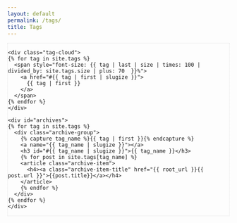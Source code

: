 ```yaml
---
layout: default
permalink: /tags/
title: Tags
---
```



<div class="post">
  <!-- Wrapper Start -->
  <section id="intro" style="border: 1px dotted #ddd;">


    <div class="tag-cloud">
    {% for tag in site.tags %}
      <span style="font-size: {{ tag | last | size | times: 100 | divided_by: site.tags.size | plus: 70  }}%">
        <a href="#{{ tag | first | slugize }}">
          {{ tag | first }}
        </a>
      </span>
    {% endfor %}
    </div>

    <div id="archives">
    {% for tag in site.tags %}
      <div class="archive-group">
        {% capture tag_name %}{{ tag | first }}{% endcapture %}
        <a name="{{ tag_name | slugize }}"></a>
        <h3 id="#{{ tag_name | slugize }}">{{ tag_name }}</h3>
        {% for post in site.tags[tag_name] %}
        <article class="archive-item">
          <h4><a class="archive-item-title" href="{{ root_url }}{{ post.url }}">{{post.title}}</a></h4>
        </article>
        {% endfor %}
      </div>
    {% endfor %}
    </div>

  </section>
</div>
